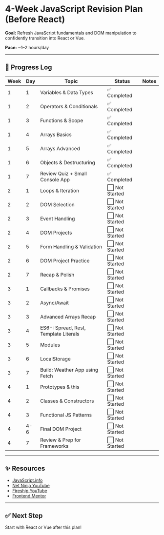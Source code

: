 # 4-Week JavaScript Revision Plan (Before React)

**Goal:** Refresh JavaScript fundamentals and DOM manipulation to confidently transition into React or Vue.

**Pace:** ~1–2 hours/day

---

## 📅 Progress Log

| Week | Day | Topic | Status | Notes |
|------|-----|-------|--------|-------|
| 1    | 1   | Variables & Data Types | ✅  Completed |  |
| 1    | 2   | Operators & Conditionals | ✅   Completed |  |
| 1    | 3   | Functions & Scope | ✅   Completed |  |
| 1    | 4   | Arrays Basics | ✅   Completed |  |
| 1    | 5   | Arrays Advanced | ✅   Completed |  |
| 1    | 6   | Objects & Destructuring | ✅   Completed |  |
| 1    | 7   | Review Quiz + Small Console App | ✅ Completed |  |
| 2    | 1   | Loops & Iteration | ⬜ Not Started |  |
| 2    | 2   | DOM Selection | ⬜ Not Started |  |
| 2    | 3   | Event Handling | ⬜ Not Started |  |
| 2    | 4   | DOM Projects | ⬜ Not Started |  |
| 2    | 5   | Form Handling & Validation | ⬜ Not Started |  |
| 2    | 6   | DOM Project Practice | ⬜ Not Started |  |
| 2    | 7   | Recap & Polish | ⬜ Not Started |  |
| 3    | 1   | Callbacks & Promises | ⬜ Not Started |  |
| 3    | 2   | Async/Await | ⬜ Not Started |  |
| 3    | 3   | Advanced Arrays Recap | ⬜ Not Started |  |
| 3    | 4   | ES6+: Spread, Rest, Template Literals | ⬜ Not Started |  |
| 3    | 5   | Modules | ⬜ Not Started |  |
| 3    | 6   | LocalStorage | ⬜ Not Started |  |
| 3    | 7   | Build: Weather App using Fetch | ⬜ Not Started |  |
| 4    | 1   | Prototypes & this | ⬜ Not Started |  |
| 4    | 2   | Classes & Constructors | ⬜ Not Started |  |
| 4    | 3   | Functional JS Patterns | ⬜ Not Started |  |
| 4    | 4-6 | Final DOM Project | ⬜ Not Started |  |
| 4    | 7   | Review & Prep for Frameworks | ⬜ Not Started |  |

---

## ✨ Resources

- [JavaScript.info](https://javascript.info)
- [Net Ninja YouTube](https://www.youtube.com/c/TheNetNinja)
- [Fireship YouTube](https://www.youtube.com/c/Fireship)
- [Frontend Mentor](https://www.frontendmentor.io/)

---

## ✅ Next Step

Start with React or Vue after this plan!
